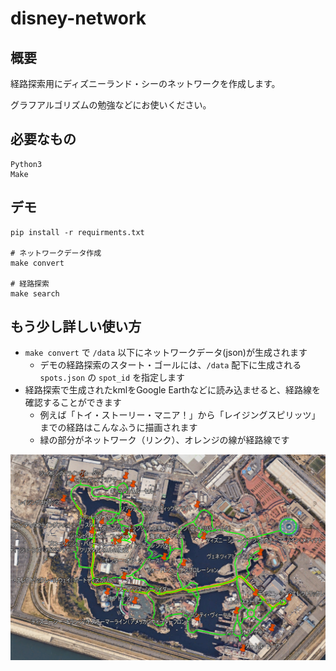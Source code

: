 # disney-network

## 概要

経路探索用にディズニーランド・シーのネットワークを作成します。

グラフアルゴリズムの勉強などにお使いください。

## 必要なもの
```
Python3
Make
```

## デモ
```
pip install -r requirments.txt

# ネットワークデータ作成
make convert

# 経路探索
make search
```

## もう少し詳しい使い方
* `make convert` で `/data` 以下にネットワークデータ(json)が生成されます
  * デモの経路探索のスタート・ゴールには、`/data` 配下に生成される `spots.json` の `spot_id` を指定します
* 経路探索で生成されたkmlをGoogle Earthなどに読み込ませると、経路線を確認することができます
  * 例えば「トイ・ストーリー・マニア！」から「レイジングスピリッツ」までの経路はこんなふうに描画されます
  * 緑の部分がネットワーク（リンク）、オレンジの線が経路線です


![route_result](img/search_result.png)